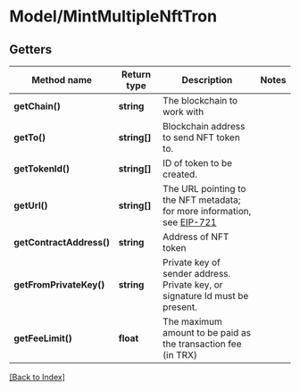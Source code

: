 # Model/MintMultipleNftTron

## Getters

Method name | Return type | Description | Notes
------------ | ------------- | ------------- | -------------
**getChain()** | **string** | The blockchain to work with |
**getTo()** | **string[]** | Blockchain address to send NFT token to. |
**getTokenId()** | **string[]** | ID of token to be created. |
**getUrl()** | **string[]** | The URL pointing to the NFT metadata; for more information, see <a href="https://eips.ethereum.org/EIPS/eip-721#specification" target="_blank">EIP-721</a> |
**getContractAddress()** | **string** | Address of NFT token |
**getFromPrivateKey()** | **string** | Private key of sender address. Private key, or signature Id must be present. |
**getFeeLimit()** | **float** | The maximum amount to be paid as the transaction fee (in TRX) |

[[Back to Index]](../index.md)
